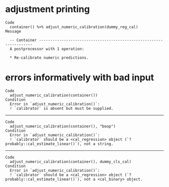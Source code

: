 # adjustment printing

    Code
      container() %>% adjust_numeric_calibration(dummy_reg_cal)
    Message
      
      -- Container -------------------------------------------------------------------
      A postprocessor with 1 operation:
      
      * Re-calibrate numeric predictions.

# errors informatively with bad input

    Code
      adjust_numeric_calibration(container())
    Condition
      Error in `adjust_numeric_calibration()`:
      ! `calibrator` is absent but must be supplied.

---

    Code
      adjust_numeric_calibration(container(), "boop")
    Condition
      Error in `adjust_numeric_calibration()`:
      ! `calibrator` should be a <cal_regression> object (`?probably::cal_estimate_linear()`), not a string.

---

    Code
      adjust_numeric_calibration(container(), dummy_cls_cal)
    Condition
      Error in `adjust_numeric_calibration()`:
      ! `calibrator` should be a <cal_regression> object (`?probably::cal_estimate_linear()`), not a <cal_binary> object.


